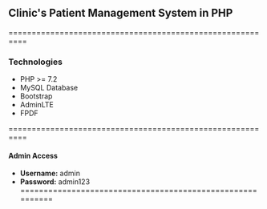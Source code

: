 ## **Clinic's Patient Management System in PHP**
==========================================================

### Technologies
- PHP >= 7.2
- MySQL Database
- Bootstrap
- AdminLTE
- FPDF



==========================================================
#### **Admin Access**
- **Username:** admin
- **Password:** admin123
==========================================================

